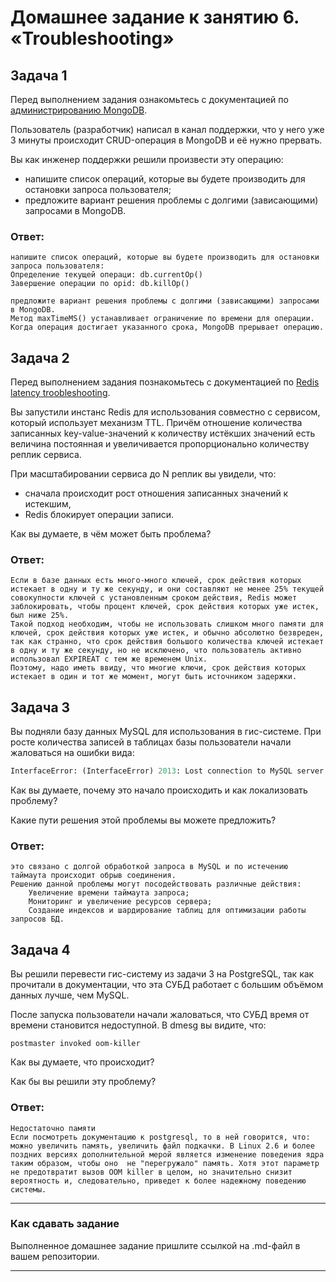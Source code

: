 # Домашнее задание к занятию 6. «Troubleshooting»

## Задача 1

Перед выполнением задания ознакомьтесь с документацией по [администрированию MongoDB](https://docs.mongodb.com/manual/administration/).

Пользователь (разработчик) написал в канал поддержки, что у него уже 3 минуты происходит CRUD-операция в MongoDB и её 
нужно прервать. 

Вы как инженер поддержки решили произвести эту операцию:

- напишите список операций, которые вы будете производить для остановки запроса пользователя;
- предложите вариант решения проблемы с долгими (зависающими) запросами в MongoDB.

### Ответ:
```
напишите список операций, которые вы будете производить для остановки запроса пользователя:
Определение текущей операци: db.currentOp()
Завершение операции по opid: db.killOp()

предложите вариант решения проблемы с долгими (зависающими) запросами в MongoDB.
Метод maxTimeMS() устанавливает ограничение по времени для операции. Когда операция достигает указанного срока, MongoDB прерывает операцию.

```

## Задача 2

Перед выполнением задания познакомьтесь с документацией по [Redis latency troobleshooting](https://redis.io/topics/latency).

Вы запустили инстанс Redis для использования совместно с сервисом, который использует механизм TTL. 
Причём отношение количества записанных key-value-значений к количеству истёкших значений есть величина постоянная и
увеличивается пропорционально количеству реплик сервиса. 

При масштабировании сервиса до N реплик вы увидели, что:

- сначала происходит рост отношения записанных значений к истекшим,
- Redis блокирует операции записи.

Как вы думаете, в чём может быть проблема?

### Ответ:
```
Если в базе данных есть много-много ключей, срок действия которых истекает в одну и ту же секунду, и они составляют не менее 25% текущей совокупности ключей с установленным сроком действия, Redis может заблокировать, чтобы процент ключей, срок действия которых уже истек, был ниже 25%.
Такой подход необходим, чтобы не использовать слишком много памяти для ключей, срок действия которых уже истек, и обычно абсолютно безвреден, так как странно, что срок действия большого количества ключей истекает в одну и ту же секунду, но не исключено, что пользователь активно использовал EXPIREAT с тем же временем Unix.
Поэтому, надо иметь ввиду, что многие ключи, срок действия которых истекает в один и тот же момент, могут быть источником задержки.
```
 
## Задача 3

Вы подняли базу данных MySQL для использования в гис-системе. При росте количества записей в таблицах базы
пользователи начали жаловаться на ошибки вида:
```python
InterfaceError: (InterfaceError) 2013: Lost connection to MySQL server during query u'SELECT..... '
```

Как вы думаете, почему это начало происходить и как локализовать проблему?

Какие пути решения этой проблемы вы можете предложить?

### Ответ:
```
это связано c долгой обработкой запроса в MySQL и по истечению таймаута происходит обрыв соединения.
Решению данной проблемы могут посодействовать различные действия:
    Увеличение времени таймаута запроса;
    Мониторинг и увеличение ресурсов сервера;
    Создание индексов и шардирование таблиц для оптимизации работы запросов БД.
```

## Задача 4


Вы решили перевести гис-систему из задачи 3 на PostgreSQL, так как прочитали в документации, что эта СУБД работает с 
большим объёмом данных лучше, чем MySQL.

После запуска пользователи начали жаловаться, что СУБД время от времени становится недоступной. В dmesg вы видите, что:

`postmaster invoked oom-killer`

Как вы думаете, что происходит?

Как бы вы решили эту проблему?

### Ответ:
```
Недостаточно памяти
Если посмотреть документацию к postgresql, то в ней говорится, что: можно увеличить память, увеличить файл подкачки. В Linux 2.6 и более поздних версиях дополнительной мерой является изменение поведения ядра таким образом, чтобы оно  не "перегружало" память. Хотя этот параметр не предотвратит вызов OOM killer в целом, но значительно снизит вероятность и, следовательно, приведет к более надежному поведению системы.

```
---

### Как cдавать задание

Выполненное домашнее задание пришлите ссылкой на .md-файл в вашем репозитории.

---

